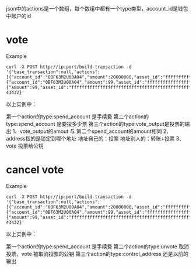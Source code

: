 json中的actions是一个数组，每个数组中都有一个type类型，account_id是钱包中账户的id

# vote

Example

```shell
curl -X POST http://ip:port/build-transaction -d '{"base_transaction":null,"actions":[{"account_id":"0BF63M2U00A04","amount":20000000,"asset_id":"ffffffffffffffffffffffffffffffffffffffffffffffffffffffffffffffff","type":"spend_account"},{"account_id":"0BF63M2U00A04","amount":99,"asset_id":"ffffffffffffffffffffffffffffffffffffffffffffffffffffffffffffffff","type":"spend_account"},{"amount":99,"asset_id":"ffffffffffffffffffffffffffffffffffffffffffffffffffffffffffffffff","address":"sm1qt3rl8gxa8c0fj4h7tv8cjurja5elnmaeu5e2su","vote":"af594006a40837d9f028daabb6d589df0b9138daefad5683e5233c2646279217294a8d532e60863bcf196625a35fb8ceeffa3c09610eb92dcfb655a947f13269","type":"vote_output"}],"ttl":0,"time_range": 43432}'
```

以上实例中：

第一个action的type:spend_account 是手续费
第二个action的type:spend_account 是要投多少票
第三个action的type:vote_output是投票的输出
1、vote_output的amout 与 第二个spend_account的amount相同
2、address指的是锁定到哪个地址
    地址自己的：投票
    地址别人的：转账+投票
3、vote
    投票给公钥



# cancel vote

Example

```shell
curl -X POST http://ip:port/build-transaction -d '{"base_transaction":null,"actions":[{"account_id":"0BF63M2U00A04","amount":20000000,"asset_id":"ffffffffffffffffffffffffffffffffffffffffffffffffffffffffffffffff","type":"spend_account"},{"account_id":"0BF63M2U00A04","amount":99,"asset_id":"ffffffffffffffffffffffffffffffffffffffffffffffffffffffffffffffff","vote":"af594006a40837d9f028daabb6d589df0b9138daefad5683e5233c2646279217294a8d532e60863bcf196625a35fb8ceeffa3c09610eb92dcfb655a947f13269","type":"unvote"},{"amount":99,"asset_id":"ffffffffffffffffffffffffffffffffffffffffffffffffffffffffffffffff","address":"bm1q50u3z8empm5ke0g3ngl2t3sqtr6sd7cepd3z68","type":"control_address"}],"ttl":0,"time_range": 43432}'
```

以上实例中：

第一个action的type:spend_account 是手续费
第二个action的type:unvote  取消投票，vote 被取消投票的公钥
第三个action的type:control_address 还是以前的输出
